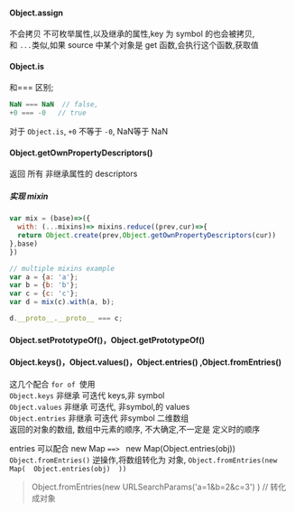 #### Object.assign
不会拷贝 不可枚举属性,以及继承的属性,key 为 symbol 的也会被拷贝,  
和 `...`类似,如果 source 中某个对象是 get 函数,会执行这个函数,获取值  

####  Object.is
和=== 区别;  
```js
NaN === NaN  // false,  
+0 === -0   // true
```
对于 `Object.is`, `+0` 不等于 `-0`, NaN等于 NaN

#### Object.getOwnPropertyDescriptors()
返回 所有 非继承属性的 descriptors  

##### 实现 mixin
```js
var mix = (base)=>({
  with: (...mixins)=> mixins.reduce((prev,cur)=>{
  return Object.create(prev,Object.getOwnPropertyDescriptors(cur))
},base)
})

// multiple mixins example
var a = {a: 'a'};
var b = {b: 'b'};
var c = {c: 'c'};
var d = mix(c).with(a, b);

d.__proto__.__proto__ === c;

```

#### Object.setPrototypeOf()，Object.getPrototypeOf()

#### Object.keys()，Object.values()，Object.entries() ,Object.fromEntries()
这几个配合 `for of `使用   
`Object.keys`     非继承  可迭代  keys,非 symbol  
`Object.values`   非继承  可迭代, 非symbol,的 values     
`Object.entries`  非继承  可迭代 非symbol  二维数组   
返回的对象的数组, 数组中元素的顺序, 不大确定,不一定是 定义时的顺序  

entries 可以配合 new Map `==> ` new Map(Object.entries(obj))  
`Object.fromEntries()` 逆操作,将数组转化为 对象,  ` Object.fromEntries(new Map(  Object.entries(obj)  ))  `  
> Object.fromEntries(new URLSearchParams('a=1&b=2&c=3') )    // 转化成对象 


